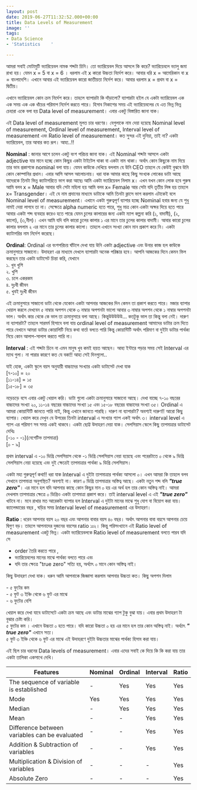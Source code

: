```yaml
---
layout: post
date: 2019-06-27T11:32:52.000+00:00
title: Data Levels of Measurement
image: ''
tags:
- Data Science
- 'Statistics    '

---
```

আমরা সবাই মোটামুটি ভ্যারিয়েবল নামক শব্দটা চিনি। তো ভ্যারিয়েবল দিয়ে আসলে কি করে? ভ্যারিয়েবলে ভ্যালু জমা রাখা হয়। যেমন x = 5 বা x = 6 । ধরলাম এই x কারো উচ্চতা নির্দেশ করে। আবার ধরি x = আমেরিকান বা x = বাংলাদেশি। এখানে আবার এই ভ্যারিয়েবল কারো জাতীয়তা নির্দেশ করে। আবার ধরলাম x = প্রথম বা x = দ্বিতীয়।

এখানে ভ্যারিয়েবল কোন ক্রম নির্দেশ করে। তাহলে ব্যাপারটা কি দাঁড়ালো? ব্যাপারটা হইল যে একটা ভ্যারিয়েবল এক এক সময় এক এক ধাঁচের পরিমাপ নির্দেশ করতে পারে। হিসাব নিকাশের সময় এই ভ্যারিয়েবলের যে এত ভিন্ন ভিন্ন চেহারা একে বলা হয় Data level of measurement। এবার একটু বিস্তারিত জানা যাক।

এই Data level of measurement মূলত চার ধরণের। যেগুলাকে নাম দেয়া হয়েছে Nominal level of measurement, Ordinal level of measurement, Interval level of measurement এবং Ratio level of measurement। কত সুন্দর এই দুনিয়া, তাই না? একটা ভ্যারিয়েবল, তার আবার কত রূপ। আহা..!!

**Nominal** : জানার আগে চলেন একটু বংশ পরিচয় জানা যাক। এই Nominal শব্দটা আসলে একটা adjective যার মানে হচ্ছে কোন কিছুর একটা টাইটেল থাকা বা একটা নাম থাকা। অর্থাৎ কোন কিছুকে নাম দিয়ে তার ভাব প্রকাশকে nominal বলা যায়। যেমন কাউকে দেখিয়ে বললাম যে উনি CEO তাহলে যে কেউই বুঝবে উনি কোন কোম্পানির প্রধান। এবার আসি আসল আলোচনায়। ধরা যাক আমার কাছে কিছু সংখ্যক লোকের ডাটা আছে যাদেরকে তিনটা ভিন্ন ক্যাটাগরিতে ভাগ করা আছে৷ আমি একটা ভ্যারিয়েবল নিলাম x। এখন যখন কোন লোক হবে পুরুষ আমি বলব x = Male আবার যদি সেটা মহিলা হয় আমি বলব x= Female আর সেটা যদি তৃতীয় লিঙ্গ হয় তাহলে x= Transgender। এই যে নাম প্রদানের মাধ্যমে ডাটাকে আমি তিনটা ক্লাসে ভাগ করলাম এটাকেই বলে Nominal level of measurement। এখানে একটা গুরুত্বপূর্ণ ব্যাপার হচ্ছে Nominal হবার জন্য যে শুধু নামই দেয়া লাগবে তা না। সেক্ষেত্রে alpha numeric হতে পারে, শুধু মাত্র কোন একটা অক্ষর দিয়ে হতে পারে আবার একটা শব্দ ব্যবহার করেও হতে পারে৷ যেমন চুলের কালারের জন্য একটা ম্যাপ কল্পনা করি (১, বাদামী), (২, কালো), (৩,নীল)। এখন আমি যদি বলি কারো চুলের কালার ১ এর মানে তার চুলের কালার বাদামী। আবার কারো চুলের কালার বললাম ২ এর মানে তার চুলের কালার কালো। তাহলে এখানে সংখ্যা কোন মান প্রকাশ করে নি। একটা ক্যাটাগরির নাম নির্দেশ করেছে।

**Ordinal**: Ordinal এর বংশপরিচয় ঘাঁটলে দেখা যায় উনি একটা adjective এবং উনার কাজ হল কাউকে ক্রমানুসারে সাজানো। উদাহরণ এর মাধ্যমে দেখলে ব্যাপারটা অনেক পরিষ্কার হবে। আপনি আজকের দিনে কেমন ফিল করছেন তার একটা ডাটাসেট চিন্তা করি, যেখানে  
১. খুব খুশি  
২. খুশি  
৩. চলে একরকম  
৪. দুঃখী জীবন  
৫. খুবই দুঃখী জীবন

এই ক্রমানুসারে সাজানো ডাটা থেকে যেকোন একটা আপনার আজকের দিন কেমন তা প্রকাশ করতে পারে। মজার ব্যাপার খেয়াল করলে দেখবেন ৫ নাম্বার অপশন থেকে ৩ নাম্বার অপশনটা ভালো আবার ৩ নাম্বার অপশন থেকে ১ নাম্বার অপশনটা ভাল। অর্থাৎ কার থেকে কে ভাল তা ক্রমানুসারে বলা আছে। কিন্তুউউউউউ... কতটুকু ভাল তা কিন্তু বলা নেই। দারুণ না ব্যাপারটা? তাহলে সারমর্ম হিসাবে বলা যায় ordinal level of measurement আমাদের ডাটার ক্রম দিতে পারে যেখানে আমরা ডাটার কোয়ালিটি নিয়ে কথা বার্তা বলতে পারি কিন্তু কোয়ান্টিটি অর্থাৎ পরিমাণ বা দুইটা ডাটার পার্থক্য নিয়ে কোন আলাপ-সালাপ করতে পারি না।

**Interval** : এই শব্দটা চিনে না এমন মানুষ খুব কমই হয়ত আছেন। আহা ইন্টারে পড়ার সময় সেই Interval এর ম্যাথ গুলা। না পারার কারণে কত যে বকা!! আহা সেই দিনগুলো..

যাই হোক, একটা স্কুলে বয়স অনুযায়ী বাচ্চাদের সংখ্যার একটা ডাটাসেট দেখা যাক  
\[৭-১০\] = ২০  
\[১১-১৪\] = ১৫  
\[১৫-১৮\] = ৩৫

নড়েচড়ে বসে এবার একটু খেয়াল করি। ডাটা গুলো একটা ক্রমানুসারে সাজানো আছে। দেখা যাচ্ছে ৭-১০ বছরের বাচ্চাদের সংখ্যা ২০, ১১-১৪ বছরের বাচ্চাদের সংখ্যা ১৫ এবং ১৫-১৮ বছরের বাচ্চাদের সংখ্যা ৩৫। Ordinal এ আমরা কোয়ান্টিটি জানতে পারি নাই, কিন্তু এখানে জানতে পারছি। দারুণ না ব্যাপারটা? অবশ্যই দারুণ!! আরো কিছু ব্যাপার। খেয়াল করে দেখুন যে উপরের তিনটা interval এ সংখ্যার গ্যাপ একই অর্থাৎ ৩। interval level এ গ্যাপ এর পরিমাণ সব সময় একই থাকবে। একটা ছোট্ট উদাহরণ দেয়া যাক। সেলসিয়াস স্কেলে কিছু তাপমাত্রার ডাটাসেট দেখিঃ  
\[-১০  -   -১\](নেগেটিভ তাপমাত্রা)  
\[০  -  ৯\]

প্রথম interval এ -১০ ডিগ্রি সেলসিয়াস থেকে -১ ডিগ্রি সেলসিয়াস নেয়া হয়েছে এবং পরেরটাতে ০ থেকে ৯ ডিগ্রি সেলসিয়াস নেয়া হয়েছে এবং দুই ক্ষেত্রেই তাপমাত্রার পার্থক্য ৯ ডিগ্রি সেলসিয়াস।

একটা মহা গুরুত্বপূর্ণ কথা!!  ধরা যাক Interval এ দুইটা তাপমাত্রার পার্থক্য আসলো ০। এখন আমরা কি তাহলে বলব সেখানে তাপমাত্রা অনুপস্থিত? অবশ্যই না। কারণ ০ ডিগ্রি তাপমাত্রার অস্তিত্ব আছে। একটা নতুন শব্দ বলি **_"true zero"_**। এর মানে হল যদি আপনার কাছে কোন কিছুর মান ০ হয় এর অর্থ হল তার কোন অস্তিত্ব নাই। আমরা দেখলাম তাপমাত্রার ক্ষেত্রে ০ ডিগ্রিও একটা তাপমাত্রা প্রকাশ করে। তাই interval level এ এই **_"true zero"_** খাটবে না। মনে রাখার মত আরেকটা ব্যাপার হল Interval এ দুইটা মানের মাঝে শুধু যোগ বা বিয়োগ করা যায়।  
ক্যালেন্ডারের বছর , ঘড়ির সময় Interval level of measurement এর উদাহরণ।

**Ratio** : ধরেন আপনার বয়স ২০ বছর এবং আপনার বাবার বয়স ৪০ বছর। অর্থাৎ আপনার বাবা বয়সে আপনার চেয়ে দ্বিগুণ বড়। তাহলে আপনাদের দুজনের বয়সের ratio ১ঃ২। কিন্তু পরিসংখ্যানে এই Ratio level of measurement একটু ভিন্ন। একটা ভ্যারিয়েবলকে Ratio level of measurement বলতে পারব যদি সে

* order তৈরি করতে পারে ,
* ভ্যারিয়েবলের মানের মাঝে পার্থক্য বলতে পারে এবং
* যদি তার ক্ষেত্রে "true zero" সত্যি হয়, অর্থ্যাৎ ০ মানে কোন অস্তিত্ব নাই।

কিছু উদাহরণ দেখা যাক। ধরুন আমি আপনাকে জিজ্ঞাসা করলাম আপনার উচ্চতা কত। কিছু অপশন দিলাম

\- ৫ ফুটের কম  
\- ৫ ফুট ৩ ইঞ্চি থেকে ৬ ফুট এর মাঝে  
\- ৬ ফুটের বেশি

খেয়াল করে দেখা যাবে ডাটাসেটে একটা ক্রম আছে এবং ডাটার মাঝের গ্যাপ টুকু বুঝা যায়। এবার প্রথম উদাহরণ টা বুঝার চেষ্টা করি।  
৫ ফুটের কম । এখানে উচ্চতা ০ হতে পারে। যদি কারো উচ্চতা ০ হয় এর মানে হল তার কোন অস্তিত্ব নাই। অর্থ্যাৎ **_" true zero"_** এখানে সত্য।  
৫ ফুট ৩ ইঞ্চি থেকে ৬ ফুট এর মাঝে এই উদাহরণে দুইটা উচ্চতার মাঝের পার্থক্য হিসাব করা যায়।

এই ছিল চার ধরনের Data levels of measurement। এবার এদের সবাই কে দিয়ে কি কি করা যায় তার একটা তালিকা একসাথে দেখি।

Features | Nominal | Ordinal | Interval | Ratio
-------- | ------- | ------- | -------- | -----
The sequence of variable is established | - | Yes | Yes | Yes
Mode | Yes | Yes | Yes | Yes
Median | - | Yes | Yes | Yes
Mean | - | - | Yes | Yes
Difference between variables can be evaluated | - | - | Yes | Yes
Addition & Subtraction of variables | - | - | Yes | Yes
Multiplication & Division of variables | - | - | - | Yes
Absolute Zero | - | - | - | Yes
